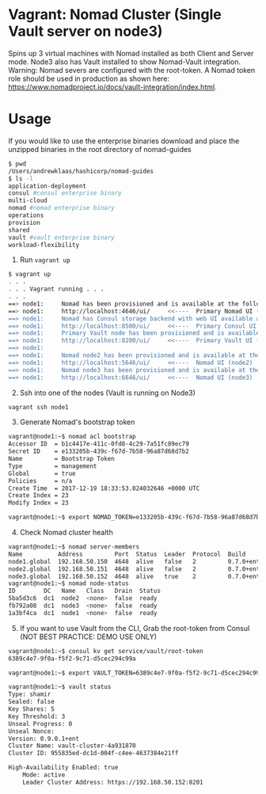 # Vagrant: Nomad Cluster (Single Vault server on node3)
Spins up 3 virtual machines with Nomad installed as both Client and Server mode. Node3 also has Vault installed to show Nomad-Vault integration. Warning: Nomad severs are configured with the root-token. A Nomad token role should be used in production as shown here: https://www.nomadproject.io/docs/vault-integration/index.html.

# Usage
If you would like to use the enterprise binaries download and place the unzipped binaries in the root directory of nomad-guides

```bash
$ pwd
/Users/andrewklaas/hashicorp/nomad-guides
$ ls -l
application-deployment
consul #consul enterprise binary
multi-cloud
nomad #nomad enterprise binary
operations
provision
shared
vault #vault enterprise binary
workload-flexibility
```

1. Run `vagrant up`
```bash
$ vagrant up
. . . 
. . . Vagrant running . . .
. . .
==> node1:     Nomad has been provisioned and is available at the following web address:
==> node1:     http://localhost:4646/ui/     <<----  Primary Nomad UI (node1)
==> node1:     Nomad has Consul storage backend with web UI available at the following web address:
==> node1:     http://localhost:8500/ui/     <<----  Primary Consul UI (node1)
==> node1:     Primary Vault node has been provisioned and is available at the following web address:
==> node1:     http://localhost:8200/ui/     <<----  Primary Vault UI (node3)
==> node1:
==> node1:     Nomad node2 has been provisioned and is available at the following web address:
==> node1:     http://localhost:5646/ui/     <<----  Nomad UI (node2)
==> node1:     Nomad node3 has been provisioned and is available at the following web address:
==> node1:     http://localhost:6646/ui/     <<----  Nomad UI (node3)


```

2. Ssh into one of the nodes (Vault is running on Node3)
```bash
vagrant ssh node1
```

3. Generate Nomad's bootstrap token
```bash
vagrant@node1:~$ nomad acl bootstrap
Accessor ID  = b1c4417e-411c-0fd8-4c29-7a51fc89ec79
Secret ID    = e133205b-439c-f67d-7b58-96a87d68d7b2
Name         = Bootstrap Token
Type         = management
Global       = true
Policies     = n/a
Create Time  = 2017-12-19 18:33:53.024032646 +0000 UTC
Create Index = 23
Modify Index = 23

vagrant@node1:~$ export NOMAD_TOKEN=e133205b-439c-f67d-7b58-96a87d68d7b2
```

4. Check Nomad cluster health
```bash
vagrant@node1:~$ nomad server-members
Name          Address         Port  Status  Leader  Protocol  Build      Datacenter  Region
node1.global  192.168.50.150  4648  alive   false   2         0.7.0+ent  dc1         global
node2.global  192.168.50.151  4648  alive   false   2         0.7.0+ent  dc1         global
node3.global  192.168.50.152  4648  alive   true    2         0.7.0+ent  dc1         global
vagrant@node1:~$ nomad node-status
ID        DC   Name   Class   Drain  Status
5ba5d3c6  dc1  node2  <none>  false  ready
fb792a08  dc1  node3  <none>  false  ready
1a3bf4ca  dc1  node1  <none>  false  ready
```

5. If you want to use Vault from the CLI, Grab the root-token from Consul (NOT BEST PRACTICE: DEMO USE ONLY)
```bash
vagrant@node1:~$ consul kv get service/vault/root-token
6389c4e7-9f0a-f5f2-9c71-d5cec294c99a

vagrant@node1:~$ export VAULT_TOKEN=6389c4e7-9f0a-f5f2-9c71-d5cec294c99a

vagrant@node1:~$ vault status
Type: shamir
Sealed: false
Key Shares: 5
Key Threshold: 3
Unseal Progress: 0
Unseal Nonce:
Version: 0.9.0.1+ent
Cluster Name: vault-cluster-4a931870
Cluster ID: 955835ed-dc1d-004f-c4ee-4637384e21ff

High-Availability Enabled: true
	Mode: active
	Leader Cluster Address: https://192.168.50.152:8201

```

